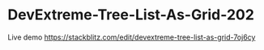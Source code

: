 # DevExtreme-Tree-List-As-Grid-202

Live demo
https://stackblitz.com/edit/devextreme-tree-list-as-grid-7oj6cy
